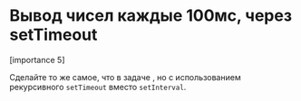 # Вывод чисел каждые 100мс, через setTimeout

[importance 5]

Сделайте то же самое, что в задаче [](/task/output-numbers-100ms), но с использованием рекурсивного `setTimeout` вместо `setInterval`. 